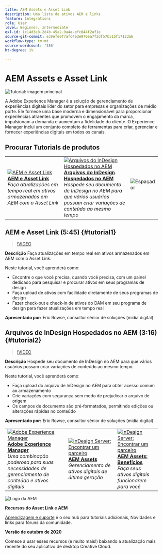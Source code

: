 ```yaml
---
title: AEM Assets e Asset Link
description: Uma lista de ativos AEM e links
feature: Integrations
role: User
level: Beginner, Intermediate
exl-id: 1c14d3e8-2d4b-45a2-9a4a-efc044f2af1e
source-git-commit: e39efe0f7afc4e3e970ea7f2df57b51bf17123a6
workflow-type: tm+mt
source-wordcount: '386'
ht-degree: 1%

---
```


# AEM Assets e Asset Link

![Tutorial: imagem principal](../assets/AEM.jpg)

A Adobe Experience Manager é a solução de gerenciamento de experiências digitais líder do setor para empresas e organizações de médio porte. Ele fornece uma base moderna e dimensionável para proporcionar experiências atraentes que promovem o engajamento da marca, impulsionam a demanda e aumentam a fidelidade do cliente. O Experience Manager inclui um conjunto completo de ferramentas para criar, gerenciar e fornecer experiências digitais em todos os canais.

## Procurar Tutorials de produtos

<table style="table-layout:fixed">
<tr>
 <td>
   <a href="aem.md#tutorial1">
      <img alt="AEM e Asset Link" src="../assets/aem_assetlink_rowse_thumbnail.jpg" />
   </a>
    <div>
   <a href="aem.md#tutorial1"><strong>AEM e Asset Link</strong></a>
    </div>
    <em>Faça atualizações em tempo real em ativos armazenados em AEM com o Asset Link</em>
    <br>
  </td>
   <td>
   <a href="aem.md#tutorial2">
      <img alt="Arquivos do InDesign Hospedados no AEM" src="../assets/InDesign-Files-Hosten-in-AEM.jpg" />
   </a>
    <div>
   <a href="aem.md#tutorial2"><strong>Arquivos do InDesign Hospedados no AEM</strong></a>
    </div>
    <em>Hospede seu documento de InDesign no AEM para que vários usuários possam criar variações de conteúdo ao mesmo tempo</em>
    <br>
  </td>
  <td>
    <img alt="Espaçador" src="../assets/Whitespacer.png" />
    <div>
    <br>
  </td>
</tr>
</table>

## AEM e Asset Link (5:45) {#tutorial1}

>[!VIDEO](https://video.tv.adobe.com/v/326828?hidetitle=true)

**Descrição**
Faça atualizações em tempo real em ativos armazenados em AEM com o Asset Link.

Neste tutorial, você aprenderá como:
* Encontre o que você precisa, quando você precisa, com um painel dedicado para pesquisar e procurar ativos em seus programas de design
* Faça upload de ativos com facilidade diretamente de seus programas de design
* Fazer check-out e check-in de ativos do DAM em seu programa de design para fazer atualizações em tempo real

**Apresentado por:**
Eric Rowse, consultor sênior de soluções (mídia digital)

## Arquivos de InDesign Hospedados no AEM (3:16) {#tutorial2}

>[!VIDEO](https://video.tv.adobe.com/v/326829?hidetitle=true)

**Descrição**
Hospede seu documento de InDesign no AEM para que vários usuários possam criar variações de conteúdo ao mesmo tempo.

Neste tutorial, você aprenderá como:
* Faça upload do arquivo de InDesign no AEM para obter acesso comum ao armazenamento
* Crie variações com segurança sem medo de prejudicar o arquivo de origem
* Os campos de documento são pré-formatados, permitindo edições ou alterações rápidas no conteúdo

**Apresentado por:**
Eric Rowse, consultor sênior de soluções (mídia digital)

<table style="table-layout:fixed">
<tr>
 <td>
   <a href="https://www.adobe.com/marketing/experience-manager.html">
      <img alt="Adobe Experience Manager" src="../assets/AEM_Thumbnail.jpg" />
   </a>
    <div>
   <a href="https://www.adobe.com/marketing/experience-manager.html"><strong>Adobe Experience Manager</strong></a>
    </div>
    <em>Uma combinação poderosa para suas necessidades de gerenciamento de conteúdo e ativos digitais</em>
    <br>
  </td>
  <td>
   <a href="https://www.adobe.com/marketing/experience-manager-assets.html">
      <img alt="InDesign Server: Encontrar um parceiro" src="../assets/AEM_Thumbnail.jpg" />
   </a>
    <div>
   <a href="https://www.adobe.com/marketing/experience-manager-assets.html"><strong>AEM Assets</strong></a>
    </div>
    <em>Gerenciamento de ativos digitais de última geração</em>
    <br>
  </td>
  <td>
   <a href="https://www.adobe.com/marketing/experience-manager-assets/benefits.html">
      <img alt="InDesign Server: Encontrar um parceiro" src="../assets/AEM_Thumbnail.jpg" />
   </a>
    <div>
   <a href="https://www.adobe.com/marketing/experience-manager-assets/benefits.html"><strong>AEM Assets: Benefícios</strong></a>
    </div>
    <em>Faça seus ativos digitais funcionarem para você</em>
    <br>
  </td>
</tr>
</table>

![Logo da AEM](../assets/aem_appicon_noshadow_96.png)

**Recursos do Asset Link e AEM**

[Aprendizagem e suporte](https://helpx.adobe.com/support/experience-manager.html) é o seu hub para tutoriais adicionais, Novidades e links para fóruns da comunidade.

**Versão de outubro de 2020**

Comece a usar esses recursos (e muito mais!) baixando a atualização mais recente do seu aplicativo de desktop Creative Cloud.
